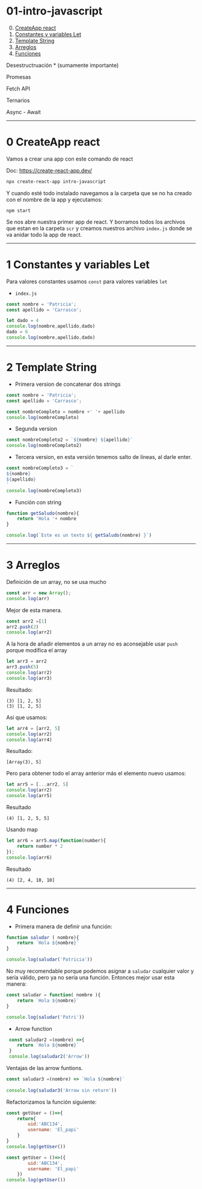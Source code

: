 # 01-intro-javascript

0. [CreateApp react](#schema0)
1. [Constantes y variables Let](#schema1)
1. [Template String](#schema2)
1. [Arreglos](#schema3)
1. [Funciones](#schema4)



Desestructruación * (sumamente importante)

Promesas

Fetch API

Ternarios

Async - Await

<hr>

<a name="schema0"></a>

# 0 CreateApp react
Vamos a crear una app con este comando de react

Doc: https://create-react-app.dev/
~~~bash
npx create-react-app intro-javascript
~~~

Y cuando esté todo instalado navegamos a la carpeta que se no ha creado con el nombre de la app y ejecutamos:
~~~
npm start
~~~

Se nos abre nuestra primer app de react.
Y borramos todos los archivos que estan en la carpeta `scr` y creamos nuestros archivo `index.js` donde se va anidar todo la app de react.

<hr>

<a name="schema1"></a>

# 1 Constantes y variables Let

Para valores constantes usamos `const` para valores variables `let`
- `index.js`
~~~js
const nombre = 'Patricia';
const apellido = 'Carrasco';

let dado = 4
console.log(nombre,apellido,dado)
dado = 6 
console.log(nombre,apellido,dado)
~~~

<hr>

<a name="schema2"></a>

# 2 Template String
- Primera version de concatenar dos strings
~~~js
const nombre = 'Patricia';
const apellido = 'Carrasco';

const nombreCompleto = nombre +' '+ apellido
console.log(nombreCompleto)
~~~
- Segunda version 
~~~js
const nombreCompleto2 = `${nombre} ${apellido}`
console.log(nombreCompleto2)
~~~

- Tercera version, en esta versión tenemos salto de líneas, al darle enter.
~~~js
const nombreCompleto3 = `
${nombre} 
${apellido}
`
console.log(nombreCompleto3)
~~~
- Función con string
~~~js
function getSaludo(nombre){
    return 'Hola '+ nombre
}

console.log(`Este es un texto ${ getSaludo(nombre) }`)
~~~

<hr>

<a name="schema3"></a>

# 3 Arreglos
Definición de un array, no se usa mucho
~~~js
const arr = new Array();
console.log(arr)
~~~
Mejor de esta manera.
~~~js
const arr2 =[1]
arr2.push(2)
console.log(arr2)
~~~
A la hora de añadir elementos a un array no es aconsejable usar `push` porque modifica el array
~~~js
let arr3 = arr2
arr3.push(5)
console.log(arr2)
console.log(arr3)
~~~
Resultado:
~~~
(3) [1, 2, 5]
(3) [1, 2, 5]
~~~
Así que usamos:
~~~js
let arr4 = [arr2, 5]
console.log(arr2)
console.log(arr4)
~~~
Resultado:
~~~
[Array(3), 5]
~~~

Pero para obtener todo el array anterior más el elemento nuevo usamos:
~~~js
let arr5 = [...arr2, 5]
console.log(arr2)
console.log(arr5)
~~~
Resultado
~~~
(4) [1, 2, 5, 5]
~~~
Usando map
~~~js
let arr6 = arr5.map(function(number){
    return number * 2
});
console.log(arr6)
~~~
Resultado
~~~
(4) [2, 4, 10, 10]
~~~
<hr>

<a name="schema4"></a>

# 4 Funciones
- Primera manera de definir una función:
~~~js
function saludar ( nombre){
    return `Hola ${nombre}`
}

console.log(saludar('Patricia'))
~~~
No muy recomendable porque podemos asignar a `saludar` cualquier valor y sería válido, pero ya no sería una función.
Entonces mejor usar esta manera:
~~~js
const saludar = function( nombre ){
    return `Hola ${nombre}`
}

console.log(saludar('Patri'))
~~~

- Arrow function
~~~js
 const saludar2 =(nombre) =>{
    return `Hola ${nombre}`
 }
 console.log(saludar2('Arrow'))
 ~~~
 Ventajas de las arrow funtions.
~~~js
const saludar3 =(nombre) => `Hola ${nombre}`
 
console.log(saludar3('Arrow sin return'))
~~~
Refactorizamos la función siguiente:
~~~js
const getUser = ()=>{
    return{
        uid:'ABC134',
        username: 'El_papi'
    }
}
console.log(getUser())

~~~
~~~js
const getUser = ()=>({
        uid:'ABC134',
        username: 'El_papi'
    })
console.log(getUser())
~~~